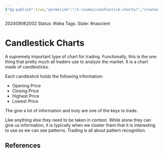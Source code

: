 ```yaml
---
{"dg-publish":true,"permalink":"/1-cosmos/candlestick-charts/","created":"2025-01-22T11:17:14.011-05:00","updated":"2024-09-06T20:10:28.291-04:00"}
---
```


202409062002
Status: #idea
Tags: 
State: #nascient
# Candlestick Charts
A supremely important type of chart for trading. Functionally, this is the one thing that pretty much all traders use to analyze the market. It is a chart made of candlesticks.

Each candlestick holds the following information:
- Opening Price
- Closing Price
- Highest Price
- Lowest Price

The give a lot of information and truly are one of the keys to trade.

Like anything else they need to be taken in context. While alone they can give us information, it is typically when we cluster them that it is interesting to use as we can see patterns. Trading is all about pattern recognition.



## References
